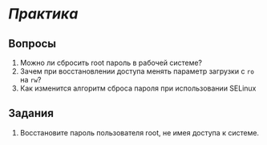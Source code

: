 # *Практика*

## Вопросы 

1. Можно ли сбросить root пароль в рабочей системе? 
2. Зачем при восстановлении доступа менять параметр загрузки с ```ro``` на ```rw```?
3. Как изменится алгоритм сброса пароля при использовании SELinux

## Задания 

1. Восстановите пароль пользователя root, не имея доступа к системе. 